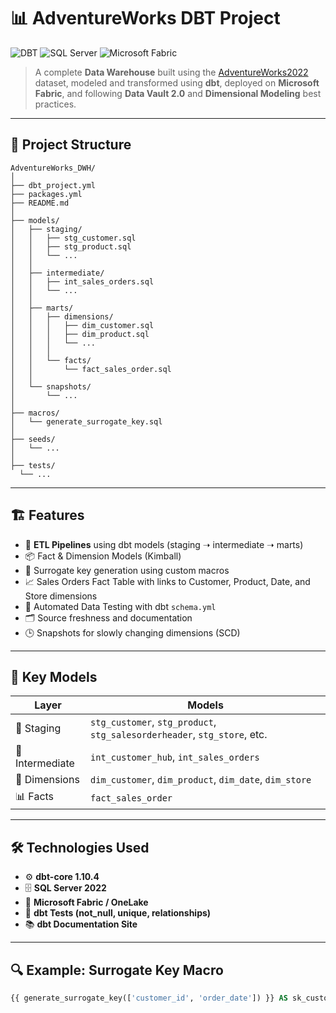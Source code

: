 # 📊 AdventureWorks DBT Project

![DBT](https://img.shields.io/badge/DBT-%F0%9F%92%BE%20Data%20Build%20Tool-orange?logo=dbt&logoColor=white)
![SQL Server](https://img.shields.io/badge/SQL%20Server-%F0%9F%93%9D-red?logo=microsoftsqlserver&logoColor=white)
![Microsoft Fabric](https://img.shields.io/badge/Microsoft%20Fabric-%F0%9F%93%88-blue?logo=microsoft&logoColor=white)

> A complete **Data Warehouse** built using the [AdventureWorks2022](https://learn.microsoft.com/en-us/sql/samples/adventureworks-install-configure) dataset, modeled and transformed using **dbt**, deployed on **Microsoft Fabric**, and following **Data Vault 2.0** and **Dimensional Modeling** best practices.

---

## 🧩 Project Structure

```text
AdventureWorks_DWH/
│
├── dbt_project.yml
├── packages.yml
├── README.md
│
├── models/
│   ├── staging/
│   │   ├── stg_customer.sql
│   │   ├── stg_product.sql
│   │   └── ...
│   │
│   ├── intermediate/
│   │   ├── int_sales_orders.sql
│   │   └── ...
│   │
│   ├── marts/
│   │   ├── dimensions/
│   │   │   ├── dim_customer.sql
│   │   │   ├── dim_product.sql
│   │   │   └── ...
│   │   │
│   │   └── facts/
│   │       └── fact_sales_order.sql
│   │
│   └── snapshots/
│       └── ...
│
├── macros/
│   └── generate_surrogate_key.sql
│
├── seeds/
│   └── ...
│
├── tests/
  └── ...
```


---

## 🏗️ Features

- 🔄 **ETL Pipelines** using dbt models (staging ➝ intermediate ➝ marts)
- 📦 Fact & Dimension Models (Kimball)
- 🧠 Surrogate key generation using custom macros
- 📈 Sales Orders Fact Table with links to Customer, Product, Date, and Store dimensions
- 🧪 Automated Data Testing with dbt `schema.yml`
- 🗂️ Source freshness and documentation
- 🕒 Snapshots for slowly changing dimensions (SCD)

---

## 📁 Key Models

| Layer         | Models                                                                 |
|---------------|------------------------------------------------------------------------|
| 🧽 Staging     | `stg_customer`, `stg_product`, `stg_salesorderheader`, `stg_store`, etc. |
| 🧠 Intermediate | `int_customer_hub`, `int_sales_orders`                                 |
| 🧱 Dimensions  | `dim_customer`, `dim_product`, `dim_date`, `dim_store`                 |
| 📊 Facts       | `fact_sales_order`                                                    |

---

## 🛠️ Technologies Used

- ⚙️ **dbt-core 1.10.4**
- 🗄️ **SQL Server 2022**
- 🧱 **Microsoft Fabric / OneLake**
- 🧪 **dbt Tests (not_null, unique, relationships)**
- 📚 **dbt Documentation Site**

---

## 🔍 Example: Surrogate Key Macro

```sql
{{ generate_surrogate_key(['customer_id', 'order_date']) }} AS sk_customer_order

